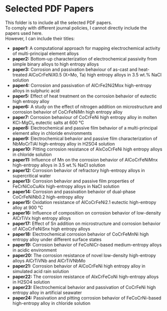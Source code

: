 # Selected PDF Papers

This folder is to include all the selected PDF papers.  
To comply with different journal policies, I cannot directly include the papers used here.  
However, I can include their titles:

- **paper1:** A computational approach for mapping electrochemical activity of multi-principal element alloys  
- **paper2:** Bottom-up characterization of electrochemical passivity from simple binary alloys to high entropy alloys  
- **paper3:** Corrosion and passivation behaviour of as-cast and heat-treated AlCoCrFeNiX0.5 (X=Mo, Ta) high entropy alloys in 3.5 wt.% NaCl solution  
- **paper4:** Corrosion and passivation of AlCrFe2Ni2Mox high-entropy alloys in sulphuric acid  
- **paper5:** Effect of heat treatment on the corrosion behavior of eutectic high entropy alloy  
- **paper6:** A study on the effect of nitrogen addition on microstructure and corrosion behavior of CoCrFeNiMn high entropy alloy  
- **paper7:** Corrosion behaviour of CoCrFeNi high entropy alloy in molten KCl-MgCl₂ eutectic salts at 600 °C  
- **paper8:** Electrochemical and passive film behavior of a multi-principal element alloy in chloride environments  
- **paper9:** Electrochemical behavior and passive film characterization of NbMoCrTiAl high-entropy alloy in H2SO4 solution  
- **paper10:** Pitting corrosion resistance of AlxCoCrFeNi high entropy alloys in chloride solution  
- **paper11:** Influence of Mn on the corrosion behavior of AlCoCrFeNiMnx high-entropy alloys in 3.5 wt.% NaCl solution  
- **paper12:** Corrosion behavior of refractory high-entropy alloys in supercritical water  
- **paper13:** Corrosion behavior and passive film properties of FeCrNiCoCuAlx high-entropy alloys in NaCl solution  
- **paper14:** Corrosion and passivation behavior of dual-phase CoCrFeNiNb0.2 high-entropy alloy  
- **paper15:** Oxidation resistance of AlCoCrFeNi2.1 eutectic high-entropy alloy at 900 °C  
- **paper16:** Influence of composition on corrosion behavior of low-density AlCrTiVx high entropy alloys  
- **paper17:** Effect of Sn addition on microstructure and corrosion behavior of AlCoCrFeNiSnx high entropy alloys  
- **paper18:** Electrochemical corrosion behavior of CoCrFeMnNi high entropy alloy under different surface states  
- **paper19:** Corrosion behavior of FeCoNiCr-based medium-entropy alloys in acidic environment  
- **paper20:** The corrosion resistance of novel low-density high-entropy alloys AlCrTiVNb and AlCrTiVNbMo  
- **paper21:** Corrosion behavior of AlCoCrFeNi high entropy alloy in simulated acid rain solution  
- **paper22:** The corrosion resistance of AlxCrFeCoNi high-entropy alloys in H2SO4 solution  
- **paper23:** Electrochemical behavior and passivation of CoCrFeNi high entropy alloy in artificial seawater  
- **paper24:** Passivation and pitting corrosion behavior of FeCoCrNi-based high-entropy alloy in chloride solution  
